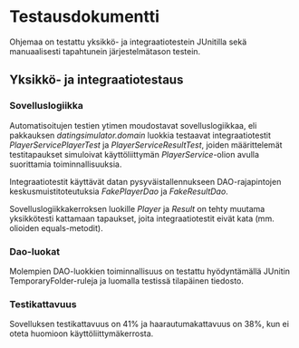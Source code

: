 # Testausdokumentti
Ohjemaa on testattu yksikkö- ja integraatiotestein JUnitilla sekä manuaalisesti tapahtunein järjestelmätason testein.
## Yksikkö- ja integraatiotestaus
### Sovelluslogiikka
Automatisoitujen testien ytimen moudostavat sovelluslogiikkaa, eli pakkauksen _datingsimulator.domain_ luokkia testaavat 
integraatiotestit _PlayerServicePlayerTest_ ja _PlayerServiceResultTest_, joiden määrittelemät testitapaukset simuloivat 
käyttöliittymän _PlayerService_-olion avulla suorittamia toiminnallisuuksia.

Integraatiotestit käyttävät datan pysyväistallennukseen DAO-rajapintojen keskusmuistitoteutuksia _FakePlayerDao_ ja 
_FakeResultDao_.

Sovelluslogiikkakerroksen luokille _Player_ ja _Result_ on tehty muutama yksikkötesti kattamaan tapaukset, joita 
integraatiotestit eivät kata (mm. olioiden equals-metodit).

### Dao-luokat
Molempien DAO-luokkien toiminnallisuus on testattu hyödyntämällä JUnitin TemporaryFolder-ruleja ja luomalla testissä 
tilapäinen tiedosto.

### Testikattavuus
Sovelluksen testikattavuus on 41% ja haarautumakattavuus on 38%, kun ei oteta huomioon käyttöliittymäkerrosta.
